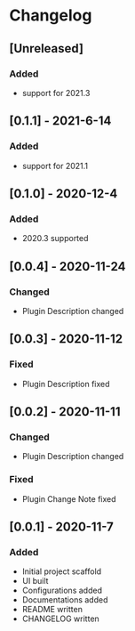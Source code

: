 # Changelog

## [Unreleased]

### Added

- support for 2021.3

## [0.1.1] - 2021-6-14

### Added

- support for 2021.1

## [0.1.0] - 2020-12-4

### Added

- 2020.3 supported

## [0.0.4] - 2020-11-24

### Changed

- Plugin Description changed

## [0.0.3] - 2020-11-12

### Fixed

- Plugin Description fixed

## [0.0.2] - 2020-11-11

### Changed

- Plugin Description changed

### Fixed

- Plugin Change Note fixed

## [0.0.1] - 2020-11-7

### Added

- Initial project scaffold
- UI built
- Configurations added
- Documentations added
- README written
- CHANGELOG written

